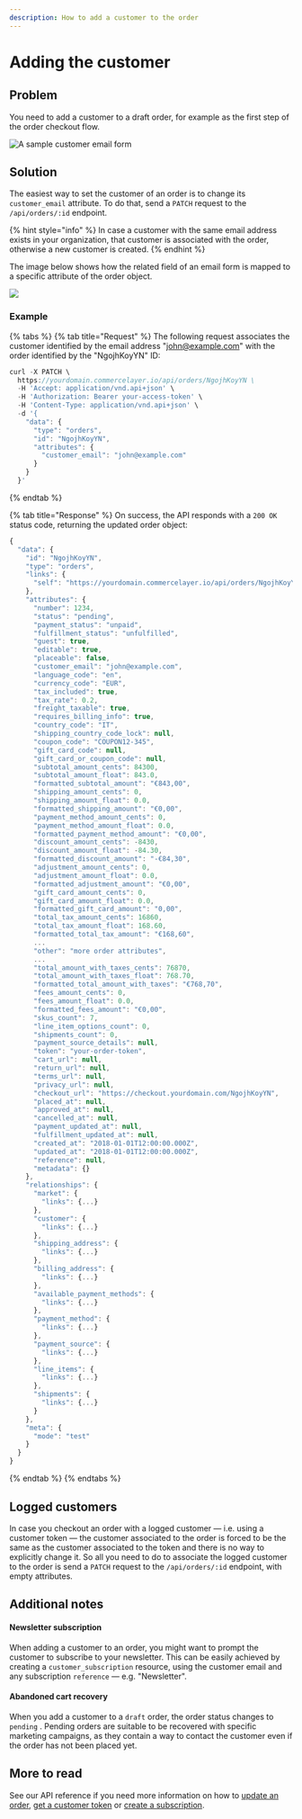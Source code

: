 ```yaml
---
description: How to add a customer to the order
---
```


# Adding the customer

## Problem

You need to add a customer to a draft order, for example as the first step of the order checkout flow. 

![A sample customer email form](../.gitbook/assets/customer-email-cover.jpg)

## Solution

The easiest way to set the customer of an order is to change its `customer_email` attribute. To do that, send a `PATCH` request to the `/api/orders/:id` endpoint. 

{% hint style="info" %}
In case a customer with the same email address exists in your organization, that customer is associated with the order, otherwise a new customer is created.
{% endhint %}

The image below shows how the related field of an email form is mapped to a specific attribute of the order object.

![](../.gitbook/assets/customer-email-mapping%20%281%29.jpg)

### Example

{% tabs %}
{% tab title="Request" %}
The following request associates the customer identified by the email address "john@example.com" with the order identified by the "NgojhKoyYN" ID:

```javascript
curl -X PATCH \
  https://yourdomain.commercelayer.io/api/orders/NgojhKoyYN \
  -H 'Accept: application/vnd.api+json' \
  -H 'Authorization: Bearer your-access-token' \
  -H 'Content-Type: application/vnd.api+json' \
  -d '{
    "data": {
      "type": "orders",
      "id": "NgojhKoyYN",
      "attributes": {
        "customer_email": "john@example.com"
      }
    }
  }'
```
{% endtab %}

{% tab title="Response" %}
On success, the API responds with a `200 OK` status code, returning the updated order object:

```javascript
{
  "data": {
    "id": "NgojhKoyYN",
    "type": "orders",
    "links": {
      "self": "https://yourdomain.commercelayer.io/api/orders/NgojhKoyYN"
    },
    "attributes": {
      "number": 1234,
      "status": "pending",
      "payment_status": "unpaid",
      "fulfillment_status": "unfulfilled",
      "guest": true,
      "editable": true,
      "placeable": false,
      "customer_email": "john@example.com",
      "language_code": "en",
      "currency_code": "EUR",
      "tax_included": true,
      "tax_rate": 0.2,
      "freight_taxable": true,
      "requires_billing_info": true,
      "country_code": "IT",
      "shipping_country_code_lock": null,
      "coupon_code": "COUPON12-345",
      "gift_card_code": null,
      "gift_card_or_coupon_code": null,
      "subtotal_amount_cents": 84300,
      "subtotal_amount_float": 843.0,
      "formatted_subtotal_amount": "€843,00",
      "shipping_amount_cents": 0,
      "shipping_amount_float": 0.0,
      "formatted_shipping_amount": "€0,00",
      "payment_method_amount_cents": 0,
      "payment_method_amount_float": 0.0,
      "formatted_payment_method_amount": "€0,00",
      "discount_amount_cents": -8430,
      "discount_amount_float": -84.30,
      "formatted_discount_amount": "-€84,30",
      "adjustment_amount_cents": 0,
      "adjustment_amount_float": 0.0,
      "formatted_adjustment_amount": "€0,00",
      "gift_card_amount_cents": 0,
      "gift_card_amount_float": 0.0,
      "formatted_gift_card_amount": "0,00",
      "total_tax_amount_cents": 16860,
      "total_tax_amount_float": 168.60,
      "formatted_total_tax_amount": "€168,60",
      ...
      "other": "more order attributes",
      ...
      "total_amount_with_taxes_cents": 76870,
      "total_amount_with_taxes_float": 768.70,
      "formatted_total_amount_with_taxes": "€768,70",
      "fees_amount_cents": 0,
      "fees_amount_float": 0.0,
      "formatted_fees_amount": "€0,00",
      "skus_count": 7,
      "line_item_options_count": 0,
      "shipments_count": 0,
      "payment_source_details": null,
      "token": "your-order-token",
      "cart_url": null,
      "return_url": null,
      "terms_url": null,
      "privacy_url": null,
      "checkout_url": "https://checkout.yourdomain.com/NgojhKoyYN",
      "placed_at": null,
      "approved_at": null,
      "cancelled_at": null,
      "payment_updated_at": null,
      "fulfillment_updated_at": null,
      "created_at": "2018-01-01T12:00:00.000Z",
      "updated_at": "2018-01-01T12:00:00.000Z",
      "reference": null,
      "metadata": {}
    },
    "relationships": {
      "market": {
        "links": {...}
      },
      "customer": {
        "links": {...}
      },
      "shipping_address": {
        "links": {...}
      },
      "billing_address": {
        "links": {...}
      },
      "available_payment_methods": {
        "links": {...}
      },
      "payment_method": {
        "links": {...}
      },
      "payment_source": {
        "links": {...}
      },
      "line_items": {
        "links": {...}
      },
      "shipments": {
        "links": {...}
      }
    },
    "meta": {
      "mode": "test"
    }
  }
}
```
{% endtab %}
{% endtabs %}

## Logged customers

In case you checkout an order with a logged customer — i.e. using a customer token — the customer associated to the order is forced to be the same as the customer associated to the token and there is no way to explicitly change it. So all you need to do to associate the logged customer to the order is send a `PATCH` request to the `/api/orders/:id` endpoint, with empty attributes.

## Additional notes

#### Newsletter subscription

When adding a customer to an order, you might want to prompt the customer to subscribe to your newsletter. This can be easily achieved by creating a `customer_subscription` resource, using the customer email and any subscription `reference` — e.g. "Newsletter".

#### Abandoned cart recovery

When you add a customer to a `draft` order, the order status changes to `pending` . Pending orders are suitable to be recovered with specific marketing campaigns, as they contain a way to contact the customer even if the order has not been placed yet.

## More to read

See our API reference if you need more information on how to [update an order](https://docs.commercelayer.io/api/resources/orders/update_order), [get a customer token](https://docs.commercelayer.io/api/authentication/password) or [create a subscription](https://docs.commercelayer.io/api/resources/customer_subscriptions/create_customer_subscription).

